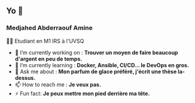 ## Yo 👋

### Medjahed Abderraouf Amine

👨‍🎓 Etudiant en M1 IRS à l'UVSQ 

- 🔭 I’m currently working on : **Trouver un moyen de faire beaucoup d'argent en peu de temps.**
- 🌱 I’m currently learning : **Docker, Ansible, CI/CD... le DevOps en gros.**
- 💬 Ask me about : **Mon parfum de glace préféré, j'écrit une thèse la-dessus.**
- 📫 How to reach me : **Je veux pas.**
- ⚡ Fun fact: **Je peux mettre mon pied derrière ma tête.**

